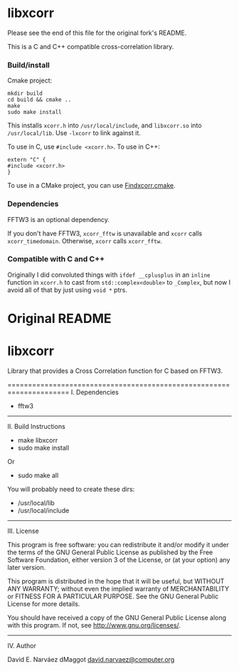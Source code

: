 # libxcorr

Please see the end of this file for the original fork's README.

This is a C and C++ compatible cross-correlation library.

### Build/install

Cmake project:

```
mkdir build
cd build && cmake ..
make
sudo make install
```

This installs `xcorr.h` into `/usr/local/include`, and `libxcorr.so` into `/usr/local/lib`. Use `-lxcorr` to link against it.

To use in C, use `#include <xcorr.h>`. To use in C++:

```
extern "C" {
#include <xcorr.h>
}
```

To use in a CMake project, you can use [Findxcorr.cmake](./CMakeModules/Findxcorr.cmake).

### Dependencies

FFTW3 is an optional dependency.

If you don't have FFTW3, `xcorr_fftw` is unavailable and `xcorr` calls `xcorr_timedomain`. Otherwise, `xcorr` calls `xcorr_fftw`.

### Compatible with C and C++

Originally I did convoluted things with `ifdef __cplusplus` in an `inline` function in `xcorr.h` to cast from `std::complex<double>` to `_Complex`, but now I avoid all of that by just using `void *` ptrs.

# Original README

libxcorr
========

Library that provides a Cross Correlation function for C
based on FFTW3.

=====================================================================
I. Dependencies

- fftw3

---------------------------------------------------------------------
II. Build Instructions

- make libxcorr
- sudo make install

Or

- sudo make all

You will probably need to create these dirs:

- /usr/local/lib
- /usr/local/include

---------------------------------------------------------------------
III. License

This program is free software: you can redistribute it and/or modify
it under the terms of the GNU General Public License as published by
the Free Software Foundation, either version 3 of the License, or
(at your option) any later version.

This program is distributed in the hope that it will be useful,
but WITHOUT ANY WARRANTY; without even the implied warranty of
MERCHANTABILITY or FITNESS FOR A PARTICULAR PURPOSE.  See the
GNU General Public License for more details.

You should have received a copy of the GNU General Public License
along with this program.  If not, see <http://www.gnu.org/licenses/>.

---------------------------------------------------------------------
IV. Author

David E. Narváez
dMaggot
david.narvaez@computer.org
